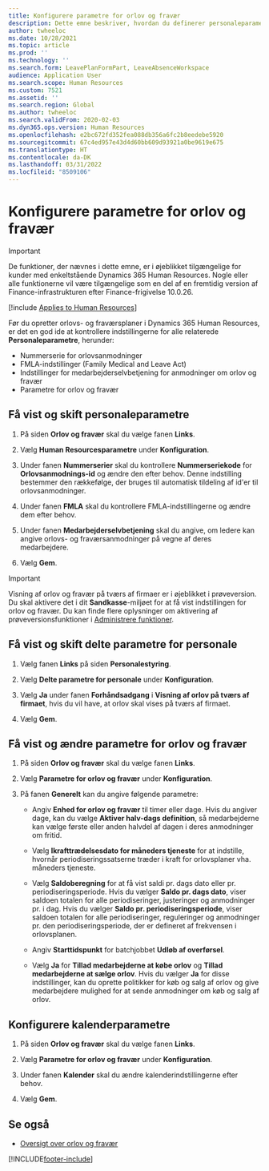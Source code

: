 ```yaml
---
title: Konfigurere parametre for orlov og fravær
description: Dette emne beskriver, hvordan du definerer personaleparametre for orlov og fravær i Dynamics 365 Human Resources.
author: twheeloc
ms.date: 10/28/2021
ms.topic: article
ms.prod: ''
ms.technology: ''
ms.search.form: LeavePlanFormPart, LeaveAbsenceWorkspace
audience: Application User
ms.search.scope: Human Resources
ms.custom: 7521
ms.assetid: ''
ms.search.region: Global
ms.author: twheeloc
ms.search.validFrom: 2020-02-03
ms.dyn365.ops.version: Human Resources
ms.openlocfilehash: e2bc672fd352fea088db356a6fc2b8eedebe5920
ms.sourcegitcommit: 67c4ed957e43d4d60bb609d93921a0be9619e675
ms.translationtype: HT
ms.contentlocale: da-DK
ms.lasthandoff: 03/31/2022
ms.locfileid: "8509106"
---
```

# <a name="configure-leave-and-absence-parameters"></a>Konfigurere parametre for orlov og fravær

>[!Important]
>De funktioner, der nævnes i dette emne, er i øjeblikket tilgængelige for kunder med enkeltstående Dynamics 365 Human Resources. Nogle eller alle funktionerne vil være tilgængelige som en del af en fremtidig version af Finance-infrastrukturen efter Finance-frigivelse 10.0.26.


[!include [Applies to Human Resources](../includes/applies-to-hr.md)]

Før du opretter orlovs- og fraværsplaner i Dynamics 365 Human Resources, er det en god ide at kontrollere indstillingerne for alle relaterede **Personaleparametre**, herunder:

- Nummerserie for orlovsanmodninger
- FMLA-indstillinger (Family Medical and Leave Act)
- Indstillinger for medarbejderselvbetjening for anmodninger om orlov og fravær
- Parametre for orlov og fravær

## <a name="view-and-change-human-resources-parameters"></a>Få vist og skift personaleparametre

1. På siden **Orlov og fravær** skal du vælge fanen **Links**.

2. Vælg **Human Resourcesparametre** under **Konfiguration**.

3. Under fanen **Nummerserier** skal du kontrollere **Nummerseriekode** for **Orlovsanmodnings-id** og ændre den efter behov. Denne indstilling bestemmer den rækkefølge, der bruges til automatisk tildeling af id'er til orlovsanmodninger.

4. Under fanen **FMLA** skal du kontrollere FMLA-indstillingerne og ændre dem efter behov.

5. Under fanen **Medarbejderselvbetjening** skal du angive, om ledere kan angive orlovs- og fraværsanmodninger på vegne af deres medarbejdere.

7. Vælg **Gem**.

>[!IMPORTANT]
>Visning af orlov og fravær på tværs af firmaer er i øjeblikket i prøveversion. Du skal aktivere det i dit **Sandkasse**-miljøet for at få vist indstillingen for orlov og fravær. Du kan finde flere oplysninger om aktivering af prøveversionsfunktioner i [Administrere funktioner](hr-admin-manage-features.md).

## <a name="view-and-change-human-resources-shared-parameters"></a>Få vist og skift delte parametre for personale

1. Vælg fanen **Links** på siden **Personalestyring**.

2. Vælg **Delte parametre for personale** under **Konfiguration**.

3. Vælg **Ja** under fanen **Forhåndsadgang** i **Visning af orlov på tværs af firmaet**, hvis du vil have, at orlov skal vises på tværs af firmaet.

4. Vælg **Gem**.

## <a name="view-and-change-leave-and-absence-parameters"></a>Få vist og ændre parametre for orlov og fravær

1. På siden **Orlov og fravær** skal du vælge fanen **Links**.

2. Vælg **Parametre for orlov og fravær** under **Konfiguration**.

3. På fanen **Generelt** kan du angive følgende parametre:
 
    - Angiv **Enhed for orlov og fravær** til timer eller dage. Hvis du angiver dage, kan du vælge **Aktiver halv-dags definition**, så medarbejderne kan vælge første eller anden halvdel af dagen i deres anmodninger om fritid. 

    - Vælg **Ikrafttrædelsesdato for måneders tjeneste** for at indstille, hvornår periodiseringssatserne træder i kraft for orlovsplaner vha. måneders tjeneste.

    - Vælg **Saldoberegning** for at få vist saldi pr. dags dato eller pr. periodiseringsperiode. Hvis du vælger **Saldo pr. dags dato**, viser saldoen totalen for alle periodiseringer, justeringer og anmodninger pr. i dag. Hvis du vælger **Saldo pr. periodiseringsperiode**, viser saldoen totalen for alle periodiseringer, reguleringer og anmodninger pr. den periodiseringsperiode, der er defineret af frekvensen i orlovsplanen. 

    - Angiv **Starttidspunkt** for batchjobbet **Udløb af overførsel**.  
    
    - Vælg **Ja** for **Tillad medarbejderne at købe orlov** og **Tillad medarbejderne at sælge orlov**. Hvis du vælger **Ja** for disse indstillinger, kan du oprette politikker for køb og salg af orlov og give medarbejdere mulighed for at sende anmodninger om køb og salg af orlov.

## <a name="configure-calendar-parameters"></a>Konfigurere kalenderparametre

1. På siden **Orlov og fravær** skal du vælge fanen **Links**.

2. Vælg **Parametre for orlov og fravær** under **Konfiguration**.

3. Under fanen **Kalender** skal du ændre kalenderindstillingerne efter behov.

4. Vælg **Gem**.

## <a name="see-also"></a>Se også

- [Oversigt over orlov og fravær](hr-leave-and-absence-overview.md)


[!INCLUDE[footer-include](../includes/footer-banner.md)]
